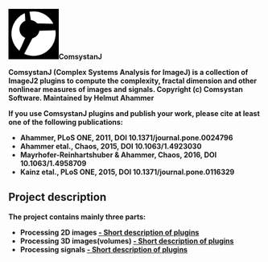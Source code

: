 <!-- ![Image](comsystan.png)-->
<img src="images/comsystan.png" width=100 height=100/><b>ComsystanJ<b/>

ComsystanJ (Complex Systems Analysis for ImageJ) is a collection of ImageJ2 plugins to compute the complexity, fractal dimension and other nonlinear measures of images and signals. Copyright (c) Comsystan Software. Maintained by Helmut Ahammer

If you use ComsystanJ plugins and publish your work, please cite at least one of the following publications:
- Ahammer, PLoS ONE, 2011, DOI 10.1371/journal.pone.0024796
- Ahammer etal., Chaos, 2015, DOI 10.1063/1.4923030
- Mayrhofer-Reinhartshuber & Ahammer, Chaos, 2016, DOI 10.1063/1.4958709
- Kainz etal., PLoS ONE, 2015, DOI 10.1371/journal.pone.0116329


## Project description
The project contains mainly three parts:
- Processing 2D images [- Short description of plugins](https://github.com/comsystan/comsystanj/blob/gh-pages/description/img2-description.md) 
- Processing 3D images(volumes) [- Short description of plugins](https://github.com/comsystan/comsystanj/blob/gh-pages/description/img3-description.md) 
- Processing signals [- Short description of plugins](https://github.com/comsystan/comsystanj/blob/gh-pages/description/sig-description.md) 

